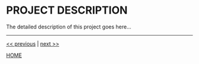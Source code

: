 # PROJECT DESCRIPTION

The detailed description of this project goes here...


---

[<< previous](./CONTRIBUTORS.md) | [next >>](LICENSE)

[HOME](./../../README.md)
